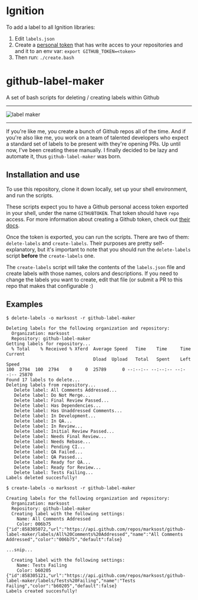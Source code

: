 # Ignition

To add a label to all Ignition libraries:

1. Edit `labels.json`
1. Create a [personal token](https://github.com/settings/tokens) that has
   write acces to your repositories and and it to an env var:
   `export GITHUB_TOKEN=<token>`
1. Then run:
   `./create.bash`

# github-label-maker

A set of bash scripts for deleting / creating labels within Github

---

![label maker](https://media.giphy.com/media/PObhPDzNyKyaY/giphy.gif)

---

If you're like me, you create a bunch of Github repos all of the time. And if you're also like me, you work on a team of talented developers who expect a standard set of labels to be present with they're opening PRs. Up until now, I've been creating these manually. I finally decided to be lazy and automate it, thus `github-label-maker` was born.

## Installation and use

To use this repository, clone it down locally, set up your shell environment, and run the scripts.

These scripts expect you to have a Github personal access token exported in your shell, under the name `GITHUBTOKEN`. That token should have `repo` access. For more information about creating a Github token, check out [their docs](https://help.github.com/articles/creating-a-personal-access-token-for-the-command-line/).

Once the token is exported, you can run the scripts. There are two of them: `delete-labels` and `create-labels`. Their purposes are pretty self-explanatory, but it's important to note that you should run the `delete-labels` script **before** the `create-labels` one.

The `create-labels` script will take the contents of the `labels.json` file and create labels with those names, colors and descriptions. If you need to change the labels you want to create, edit that file (or submit a PR to this repo that makes that configurable :)

## Examples

```
$ delete-labels -o marksost -r github-label-maker

Deleting labels for the following organization and repository:
  Organization: marksost
  Repository: github-label-maker
Getting labels for repository...
  % Total    % Received % Xferd  Average Speed   Time    Time     Time  Current
                                 Dload  Upload   Total   Spent    Left  Speed
100  2794  100  2794    0     0  25789      0 --:--:-- --:--:-- --:--:-- 25870
Found 17 labels to delete...
Deleting labels from repository...
   Delete label: All Comments Addressed...
   Delete label: Do Not Merge...
   Delete label: Final Review Passed...
   Delete label: Has Dependencies...
   Delete label: Has Unaddressed Comments...
   Delete label: In Development...
   Delete label: In QA...
   Delete label: In Review...
   Delete label: Initial Review Passed...
   Delete label: Needs Final Review...
   Delete label: Needs Rebase...
   Delete label: Pending CI...
   Delete label: QA Failed...
   Delete label: QA Passed...
   Delete label: Ready for QA...
   Delete label: Ready for Review...
   Delete label: Tests Failing...
Labels deleted succesfully!

$ create-labels -o marksost -r github-label-maker

Creating labels for the following organization and repository:
  Organization: marksost
  Repository: github-label-maker
  Creating label with the following settings:
    Name: All Comments Addressed
    Color: 006b75
{"id":858305072,"url":"https://api.github.com/repos/marksost/github-label-maker/labels/All%20Comments%20Addressed","name":"All Comments Addressed","color":"006b75","default":false}

...snip...

  Creating label with the following settings:
    Name: Tests Failing
    Color: b60205
{"id":858305121,"url":"https://api.github.com/repos/marksost/github-label-maker/labels/Tests%20Failing","name":"Tests Failing","color":"b60205","default":false}
Labels created succesfully!
```
